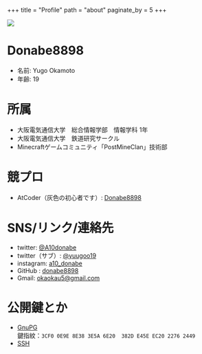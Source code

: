 +++
title = "Profile"
path = "about"
paginate_by = 5
+++


<img src="/images/aho.png" style="max-width: 200px"  />

# Donabe8898
- 名前: Yugo Okamoto
- 年齢: 19

# 所属
- 大阪電気通信大学　総合情報学部　情報学科 1年
- 大阪電気通信大学　鉄道研究サークル
- Minecraftゲームコミュニティ「PostMineClan」技術部

# 競プロ
- AtCoder（灰色の初心者です）: [Donabe8898](https://atcoder.jp/users/Donabe8898)

# SNS/リンク/連絡先
- twitter: [@A10donabe](https://twitter.com/A10donabe)
- twitter（サブ）: [@yuugoo19](https://twitter.com/yuugoo19)
- instagram: [a10_donabe](https://www.instagram.com/a10_donabe/)
- GitHub : [donabe8898](https://github.com/donabe8898)
- Gmail: [okaokau5@gmail.com](okaokau5@gmail.com)

# 公開鍵とか
- [GnuPG](https://github.com/donabe8898.gpg)    
鍵指紋：```3CF0 0E9E 8E38 3E5A 6E20  382D E45E EC20 2276 2449```
- [SSH](https://github.com/donabe8898.keys)
